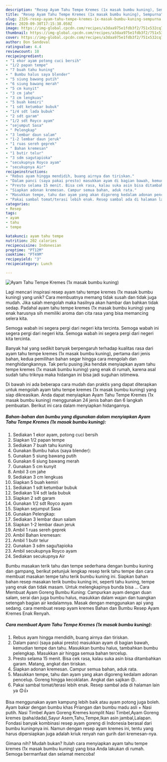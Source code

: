 ```yaml
---
description: "Resep Ayam Tahu Tempe Kremes (1x masak bumbu kuning), Sempurna"
title: "Resep Ayam Tahu Tempe Kremes (1x masak bumbu kuning), Sempurna"
slug: 2326-resep-ayam-tahu-tempe-kremes-1x-masak-bumbu-kuning-sempurna
date: 2020-09-30T17:15:38.050Z
image: https://img-global.cpcdn.com/recipes/a3daa975e1fdb3f2/751x532cq70/ayam-tahu-tempe-kremes-1x-masak-bumbu-kuning-foto-resep-utama.jpg
thumbnail: https://img-global.cpcdn.com/recipes/a3daa975e1fdb3f2/751x532cq70/ayam-tahu-tempe-kremes-1x-masak-bumbu-kuning-foto-resep-utama.jpg
cover: https://img-global.cpcdn.com/recipes/a3daa975e1fdb3f2/751x532cq70/ayam-tahu-tempe-kremes-1x-masak-bumbu-kuning-foto-resep-utama.jpg
author: Don Sandoval
ratingvalue: 4.4
reviewcount: 10
recipeingredient:
- "1 ekor ayam potong cuci bersih"
- "1/2 papan tempe"
- "7 buah tahu kuning"
- " Bumbu halus saya blender"
- "5 siung bawang putih"
- "6 siung bawang merah"
- "5 cm kunyit"
- "3 cm jahe"
- "3 cm lengkuas"
- "5 buah kemiri"
- "1 sdt ketumbar bubuk"
- "1/4 sdt lada bubuk"
- "2 sdt garam"
- "1/2 sdt Royco ayam"
- "sejumput Sasa"
- " Pelengkap"
- "3 lembar daun salam"
- "1-2 lembar daun jeruk"
- "1 ruas sereh geprek"
- " Bahan kremesan"
- "1 butir telur"
- "3 sdm sagutapioka"
- "secukupnya Royco ayam"
- "secukupnya Air"
recipeinstructions:
- "Rebus ayam hingga mendidih, buang airnya dan tiriskan."
- "Dalam panci (saya pakai presto) masukkan ayam di bagian bawah, kemudian tempe dan tahu. Masukkan bumbu halus, tambahkan bumbu pelengkap. Masukkan air hingga semua bahan tercelup."
- "Presto selama 15 menit. Bisa cek rasa, kalau suka asin bisa ditambahkan garam. Matang, angkat dan tiriskan."
- "Siapkan adonan kremesan. Campur semua bahan, aduk rata."
- "Masukkan tempe, tahu dan ayam yang akan digoreng kedalam adonan pencelup. Goreng hingga kecoklatan. Angkat dan sajikan 😍."
- "Pakai sambal tomat/terasi lebih enak. Resep sambal ada di halaman lain ya 😊👍"
categories:
- Resep
tags:
- ayam
- tahu
- tempe

katakunci: ayam tahu tempe 
nutrition: 202 calories
recipecuisine: Indonesian
preptime: "PT12M"
cooktime: "PT49M"
recipeyield: "3"
recipecategory: Lunch

---
```



![Ayam Tahu Tempe Kremes (1x masak bumbu kuning)](https://img-global.cpcdn.com/recipes/a3daa975e1fdb3f2/751x532cq70/ayam-tahu-tempe-kremes-1x-masak-bumbu-kuning-foto-resep-utama.jpg)

Lagi mencari inspirasi resep ayam tahu tempe kremes (1x masak bumbu kuning) yang unik? Cara membuatnya memang tidak susah dan tidak juga mudah. Jika salah mengolah maka hasilnya akan hambar dan bahkan tidak sedap. Padahal ayam tahu tempe kremes (1x masak bumbu kuning) yang enak harusnya sih memiliki aroma dan cita rasa yang bisa memancing selera kita.

Semoga wabah ini segera pergi dari negeri kita tercinta. Semoga wabah ini segera pergi dari negeri kita. Semoga wabah ini segera pergi dari negeri kita tercinta.

Banyak hal yang sedikit banyak berpengaruh terhadap kualitas rasa dari ayam tahu tempe kremes (1x masak bumbu kuning), pertama dari jenis bahan, kedua pemilihan bahan segar hingga cara mengolah dan menghidangkannya. Tak perlu pusing jika hendak menyiapkan ayam tahu tempe kremes (1x masak bumbu kuning) yang enak di rumah, karena asal sudah tahu triknya maka hidangan ini bisa jadi suguhan istimewa.


Di bawah ini ada beberapa cara mudah dan praktis yang dapat diterapkan untuk mengolah ayam tahu tempe kremes (1x masak bumbu kuning) yang siap dikreasikan. Anda dapat menyiapkan Ayam Tahu Tempe Kremes (1x masak bumbu kuning) menggunakan 24 jenis bahan dan 6 langkah pembuatan. Berikut ini cara dalam menyiapkan hidangannya.

<!--inarticleads1-->

##### Bahan-bahan dan bumbu yang digunakan dalam menyiapkan Ayam Tahu Tempe Kremes (1x masak bumbu kuning):

1. Sediakan 1 ekor ayam, potong cuci bersih
1. Siapkan 1/2 papan tempe
1. Sediakan 7 buah tahu kuning
1. Gunakan  Bumbu halus (saya blender):
1. Gunakan 5 siung bawang putih
1. Gunakan 6 siung bawang merah
1. Gunakan 5 cm kunyit
1. Ambil 3 cm jahe
1. Sediakan 3 cm lengkuas
1. Siapkan 5 buah kemiri
1. Sediakan 1 sdt ketumbar bubuk
1. Sediakan 1/4 sdt lada bubuk
1. Siapkan 2 sdt garam
1. Gunakan 1/2 sdt Royco ayam
1. Siapkan sejumput Sasa
1. Gunakan  Pelengkap:
1. Sediakan 3 lembar daun salam
1. Siapkan 1-2 lembar daun jeruk
1. Ambil 1 ruas sereh geprek
1. Ambil  Bahan kremesan:
1. Ambil 1 butir telur
1. Gunakan 3 sdm sagu/tapioka
1. Ambil secukupnya Royco ayam
1. Sediakan secukupnya Air


Bumbu masakan terik tahu dan tempe sederhana dengan bumbu kuning dan gampang, berikut petunjuk lengkap resep terik tahu tempe dan cara membuat masakan tempe tahu terik bumbu kuning ini. Siapkan bahan bahan resep masakan terik bumbu kuning ini, seperti tahu kuning, tempe yang enak dan tidak masam. Untuk melengkapinya bunda bisa … Cara Membuat Ayam Goreng Bumbu Kuning: Campurkan ayam dengan duan salam, serai dan juga bumbu halus, masukkan dalam wajan dan tuangkan setengah bagian air kedalamnya. Masak dengan menggunakan api yang sedang. cara membuat resep ayam kremes Bahan dan Bumbu Resep Ayam Kremes Enak Renyah. 

<!--inarticleads2-->

##### Cara membuat Ayam Tahu Tempe Kremes (1x masak bumbu kuning):

1. Rebus ayam hingga mendidih, buang airnya dan tiriskan.
1. Dalam panci (saya pakai presto) masukkan ayam di bagian bawah, kemudian tempe dan tahu. Masukkan bumbu halus, tambahkan bumbu pelengkap. Masukkan air hingga semua bahan tercelup.
1. Presto selama 15 menit. Bisa cek rasa, kalau suka asin bisa ditambahkan garam. Matang, angkat dan tiriskan.
1. Siapkan adonan kremesan. Campur semua bahan, aduk rata.
1. Masukkan tempe, tahu dan ayam yang akan digoreng kedalam adonan pencelup. Goreng hingga kecoklatan. Angkat dan sajikan 😍.
1. Pakai sambal tomat/terasi lebih enak. Resep sambal ada di halaman lain ya 😊👍


Bisa menggunakan ayam kampung lebih baik atau ayam potong juga boleh. Ayam bakar dengan bumbu khas Priangan dan bumbu madu asli + Nasi putih. Nasi Timbel Ayam Goreng Kremes komplit Nasi Timbel,Ayam Goreng kremes (paha/dada),Sayur Asem,Tahu,Tempe,Ikan asin jambal,Lalapan. Fondasi banyak kombinasi resep ayam goreng di Indonesia berasal dari bumbu kuningnya ini. Namun dengan resep ayam kremes ini, tentu yang harus dipersiapkan juga adalah kriuk renyah nan gurih dari kremesan-nya. 

Gimana nih? Mudah bukan? Itulah cara menyiapkan ayam tahu tempe kremes (1x masak bumbu kuning) yang bisa Anda lakukan di rumah. Semoga bermanfaat dan selamat mencoba!
